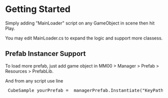 # Getting Started

Simply adding "MainLoader" script on any GameObject in scene then hit Play.

You may edit MainLoader.cs to expand the logic and support more classess.

## Prefab Instancer Support

To load more prefab, just add game object in MM00 > Manager > Prefab > Resources > PrefabLib.

And from any script use line
<pre> CubeSample yourPrefab = _managerPrefab.Instantiate<CubeSample>("KeyPathHere"); </pre>

